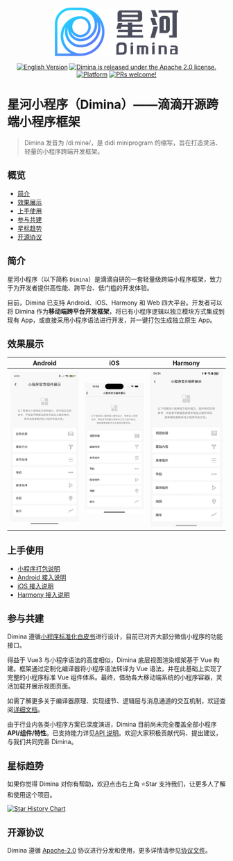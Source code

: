 <div align="center">

![Dimina](./static/logo.png)

[![English Version](https://img.shields.io/badge/Readme-English%20⤴-4B8CFF.svg)](./README_EN.md)
[![Dimina is released under the Apache 2.0 license.](https://img.shields.io/badge/License-Apache%202.0-26A69A.svg)](https://github.com/didi/dimina/blob/HEAD/LICENSE)
[![Platform](https://img.shields.io/badge/Platform-%20Android%20%7C%20iOS%20%7C%20Harmony%20%7C%20Web-4CAF50.svg)](#效果展示)
[![PRs welcome!](https://img.shields.io/badge/PRs-Welcome-FF6F61.svg)](https://github.com/didi/dimina/blob/HEAD/CONTRIBUTING.md)

</div>

# 星河小程序（Dimina）——滴滴开源跨端小程序框架

> Dimina 发音为 /diːminə/，是 didi miniprogram 的缩写，旨在打造灵活、轻量的小程序跨端开发框架。

## 概览

- [简介](#简介)
- [效果展示](#效果展示)
- [上手使用](#上手使用)
- [参与共建](#参与共建)
- [星标趋势](#星标趋势)
- [开源协议](#开源协议)

## 简介

星河小程序（以下简称 `Dimina`）是滴滴自研的一套轻量级跨端小程序框架，致力于为开发者提供高性能、跨平台、低门槛的开发体验。

目前，Dimina 已支持 Android、iOS、Harmony 和 Web 四大平台。开发者可以将 Dimina 作为**移动端跨平台开发框架**，将已有小程序逻辑以独立模块方式集成到现有 App，或直接采用小程序语法进行开发，并一键打包生成独立原生 App。

## 效果展示

| Android | iOS | Harmony |
| ---- | ---- | ---- |
| ![Android](./static/android.jpg) | ![iOS](./static/ios.jpg) | ![Harmony](./static/harmony.jpg) |

## 上手使用

- [小程序打包说明](./fe/packages/compiler/README.md)
- [Android 接入说明](./android/README.md)
- [iOS 接入说明](./iOS/README.md)
- [Harmony 接入说明](./harmony/dimina/README.md)

## 参与共建

Dimina 遵循[小程序标准化白皮书](https://www.w3.org/TR/mini-app-white-paper/)进行设计，目前已对齐大部分微信小程序的功能接口。

得益于 Vue3 与小程序语法的高度相似，Dimina 底层视图渲染框架基于 Vue 构建。框架通过定制化编译器将小程序语法转译为 Vue 语法，并在此基础上实现了完整的小程序标准 Vue 组件体系。最终，借助各大移动端系统的小程序容器，灵活加载并展示视图页面。

如需了解更多关于编译器原理、实现细节、逻辑层与消息通道的交互机制，欢迎查阅[详细文档](./docs/README.md)。

由于行业内各类小程序方案已深度演进，Dimina 目前尚未完全覆盖全部小程序 **API/组件/特性**。已支持能力详见[API 说明](./docs/API-Reference.md)。欢迎大家积极贡献代码、提出建议，与我们共同完善 Dimina。

## 星标趋势

如果你觉得 Dimina 对你有帮助，欢迎点击右上角 ⭐Star 支持我们，让更多人了解和使用这个项目。

[![Star History Chart](https://api.star-history.com/svg?repos=didi/dimina&type=Date)](https://star-history.com/#didi/dimina&Date)

## 开源协议

Dimina 遵循 [Apache-2.0](https://opensource.org/license/apache-2-0) 协议进行分发和使用，更多详情请参见[协议文件](LICENSE)。
